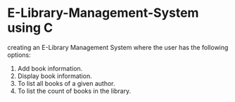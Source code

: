 # E-Library-Management-System using C
creating an E-Library Management System where the user has the following options:

1. Add book information.
2. Display book information.
3. To list all books of a given author.
4. To list the count of books in the library.
